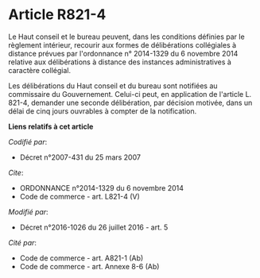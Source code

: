 # Article R821-4

Le Haut conseil et le bureau peuvent, dans les conditions définies par le règlement intérieur, recourir aux formes de
délibérations collégiales à distance prévues par l'ordonnance n° 2014-1329 du 6 novembre 2014 relative aux délibérations à
distance des instances administratives à caractère collégial. 

Les délibérations du Haut conseil et du bureau sont notifiées au commissaire du Gouvernement. Celui-ci peut, en application
de l'article L. 821-4, demander une seconde délibération, par décision motivée, dans un délai de cinq jours ouvrables à
compter de la notification.

**Liens relatifs à cet article**

_Codifié par_:

  - Décret n°2007-431 du 25 mars 2007

_Cite_:

  - ORDONNANCE n°2014-1329 du 6 novembre 2014
  - Code de commerce - art. L821-4 (V)

_Modifié par_:

  - Décret n°2016-1026 du 26 juillet 2016 - art. 5

_Cité par_:

  - Code de commerce - art. A821-1 (Ab)
  - Code de commerce - art. Annexe 8-6 (Ab)
